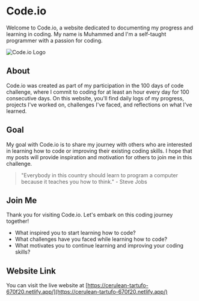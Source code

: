# Code.io

Welcome to Code.io, a website dedicated to documenting my progress and learning in coding. My name is Muhammed and I'm a self-taught programmer with a passion for coding.

![Code.io Logo](https://via.placeholder.com/150)

## About

Code.io was created as part of my participation in the 100 days of code challenge, where I commit to coding for at least an hour every day for 100 consecutive days. On this website, you'll find daily logs of my progress, projects I've worked on, challenges I've faced, and reflections on what I've learned.

## Goal

My goal with Code.io is to share my journey with others who are interested in learning how to code or improving their existing coding skills. I hope that my posts will provide inspiration and motivation for others to join me in this challenge.

> "Everybody in this country should learn to program a computer because it teaches you how to think." - Steve Jobs

## Join Me

Thank you for visiting Code.io. Let's embark on this coding journey together!

- What inspired you to start learning how to code?
- What challenges have you faced while learning how to code?
- What motivates you to continue learning and improving your coding skills?

## Website Link

You can visit the live website at [https://cerulean-tartufo-670f20.netlify.app/](https://cerulean-tartufo-670f20.netlify.app/)
